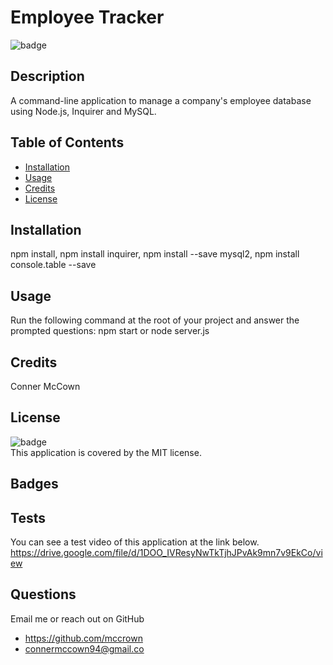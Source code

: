 # Employee Tracker

  ![badge](https://img.shields.io/badge/license-MIT-brightgreen)<br />

  ## Description 
  A command-line application to manage a company's employee database using Node.js, Inquirer and MySQL.

  ## Table of Contents

  * [Installation](#installation)
  * [Usage](#usage)
  * [Credits](#credits)
  * [License](#license)

  ## Installation
  npm install, npm install inquirer, npm install --save mysql2, npm install console.table --save

  ## Usage
  Run the following command at the root of your project and answer the prompted questions:
  npm start or node server.js

  ## Credits
  Conner McCown

  ## License
  ![badge](https://img.shields.io/badge/license-MIT-brightgreen)
  <br />
  This application is covered by the MIT license.  

  ## Badges

  ## Tests
  You can see a test video of this application at the link below.
  https://drive.google.com/file/d/1DOO_IVResyNwTkTjhJPvAk9mn7v9EkCo/view

  ## Questions
  Email me or reach out on GitHub
  * https://github.com/mccrown
  * connermccown94@gmail.co

